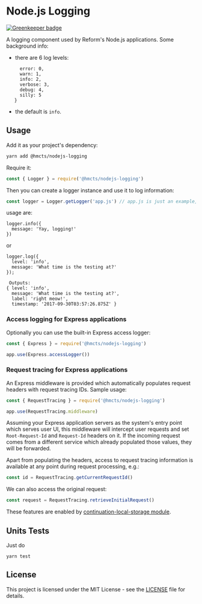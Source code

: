 # Node.js Logging

[![Greenkeeper badge](https://badges.greenkeeper.io/hmcts/nodejs-logging.svg)](https://greenkeeper.io/)

A logging component used by Reform's Node.js applications. Some background info:
* there are 6 log levels: 
```{ 
     error: 0, 
     warn: 1, 
     info: 2, 
     verbose: 3, 
     debug: 4, 
     silly: 5 
   }
```
* the default is `info`.

## Usage

Add it as your project's dependency:

```bash
yarn add @hmcts/nodejs-logging
```

Require it:

```javascript
const { Logger } = require('@hmcts/nodejs-logging')
```

Then you can create a logger instance and use it to log information:

```javascript
const logger = Logger.getLogger('app.js') // app.js is just an example, can be anything that's meaningful to you
```
usage are:

```
logger.info({
  message: 'Yay, logging!'
})
```
or
```
logger.log({
  level: 'info',
  message: 'What time is the testing at?'
});

 Outputs:
{ level: 'info',
  message: 'What time is the testing at?',
  label: 'right meow!',
  timestamp: '2017-09-30T03:57:26.875Z' }
```

### Access logging for Express applications 

Optionally you can use the built-in Express access logger:

```javascript
const { Express } = require('@hmcts/nodejs-logging')

app.use(Express.accessLogger())
```

### Request tracing for Express applications

An Express middleware is provided which automatically populates request headers with request tracing IDs. Sample usage:

```javascript
const { RequestTracing } = require('@hmcts/nodejs-logging')

app.use(RequestTracing.middleware)
```

Assuming your Express application servers as the system's entry point which serves user UI, this middleware will intercept user requests and set `Root-Request-Id` and `Request-Id` headers on it. If the incoming request comes from a different service which already populated those values, they will be forwarded.

Apart from populating the headers, access to request tracing information is available at any point during request processing, e.g.:

```javascript
const id = RequestTracing.getCurrentRequestId()
```

We can also access the original request:

```javascript
const request = RequestTracing.retrieveInitialRequest()
```

These features are enabled by [continuation-local-storage module](https://github.com/othiym23/node-continuation-local-storage).

## Units Tests

Just do

```
yarn test
```

## License

This project is licensed under the MIT License - see the [LICENSE](LICENSE.md) file for details.
